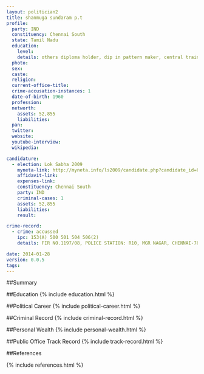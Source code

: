 ```yaml
---
layout: politician2
title: shanmuga sundaram p.t
profile: 
  party: IND
  constituency: Chennai South
  state: Tamil Nadu
  education: 
    level: 
    details: others diploma holder, dip in pattern maker, central training institute, 1978, 10th, govt hss, chennai -24, 1975
  photo: 
  sex: 
  caste: 
  religion: 
  current-office-title: 
  crime-accusation-instances: 1
  date-of-birth: 1960
  profession: 
  networth: 
    assets: 52,855
    liabilities: 
  pan: 
  twitter: 
  website: 
  youtube-interview: 
  wikipedia: 

candidature: 
  - election: Lok Sabha 2009
    myneta-link: http://myneta.info/ls2009/candidate.php?candidate_id=8787
    affidavit-link: 
    expenses-link: 
    constituency: Chennai South 
    party: IND
    criminal-cases: 1
    assets: 52,855
    liabilities: 
    result:  

crime-record: 
  - crime: accussed
    ipc: 153(A) 500 501 504 506(2)
    details: FIR NO.1197/08, POLICE STATION: R10, MGR NAGAR, CHENNAI-78, XXIII SAIDAPET COURT 

date: 2014-01-28
version: 0.0.5
tags: 
---
```

##Summary


##Education
{% include education.html %}


##Political Career
{% include political-career.html %}


##Criminal Record
{% include criminal-record.html %}


##Personal Wealth
{% include personal-wealth.html %}


##Public Office Track Record
{% include track-record.html %}


##References


{% include references.html %}